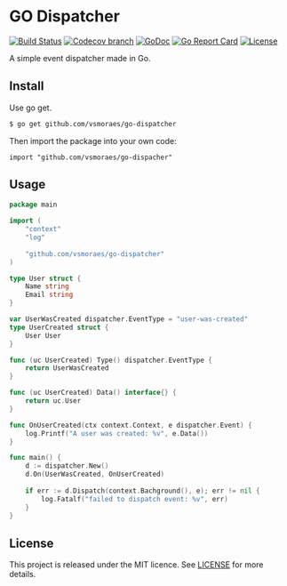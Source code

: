 # GO Dispatcher

[![Build Status](https://img.shields.io/travis/vsmoraes/go-dispatcher/master.svg?style=flat-square)](https://travis-ci.org/vsmoraes/go-dispatcher)
[![Codecov branch](https://img.shields.io/codecov/c/github/vsmoraes/go-dispatcher/master.svg?style=flat-square)](https://codecov.io/gh/vsmoraes/go-dispatcher)
[![GoDoc](https://img.shields.io/badge/godoc-reference-5272B4.svg?style=flat-square)](https://godoc.org/github.com/vsmoraes/go-dispatcher)
[![Go Report Card](https://goreportcard.com/badge/github.com/vsmoraes/go-dispatcher?style=flat-square)](https://goreportcard.com/report/github.com/vsmoraes/go-dispatcher)
[![License](https://img.shields.io/badge/License-MIT-blue.svg?style=flat-square)](https://github.com/vsmoraes/go-dispatcher/blob/master/LICENSE)

A simple event dispatcher made in Go.

## Install

Use go get.
```sh
$ go get github.com/vsmoraes/go-dispatcher
```

Then import the package into your own code:
```
import "github.com/vsmoraes/go-dispacher"
```

## Usage
```go
package main

import (
	"context"
	"log"
	
	"github.com/vsmoraes/go-dispatcher"
)

type User struct {
	Name string
	Email string
}

var UserWasCreated dispatcher.EventType = "user-was-created"
type UserCreated struct {
	User User
}

func (uc UserCreated) Type() dispatcher.EventType {
	return UserWasCreated
}

func (uc UserCreated) Data() interface{} {
	return uc.User
}

func OnUserCreated(ctx context.Context, e dispatcher.Event) {
	log.Printf("A user was created: %v", e.Data())
}

func main() {
	d := dispatcher.New()
	d.On(UserWasCreated, OnUserCreated)
	
	if err := d.Dispatch(context.Bachground(), e); err != nil {
		log.Fatalf("failed to dispatch event: %v", err)
	}
}
```

## License

This project is released under the MIT licence. See [LICENSE](https://github.com/vsmoraes/go-dispatcher/blob/master/LICENSE) for more details.
